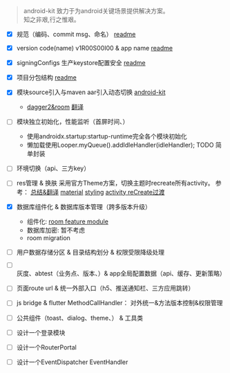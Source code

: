 > android-kit 致力于为android关键场景提供解决方案。  
> 知之非艰,行之惟艰。

- [x] 规范（编码、commit msg、命名） [readme](./DEVELOPERS.md)

- [x] version code(name) v1R00S00I00  & app name [readme](app/build.gradle)

- [x] signingConfigs 生产keystore配置安全 [readme](https://juejin.im/post/6855939988715438088)

- [x] 项目分包结构 [readme](./DEVELOPERS.md#项目分包结构)

- [x] 模块source引入与maven aar引入动态切换 [android-kit](./)

    - [dagger2&room](https://medium.com/mindorks/writing-a-modular-project-on-android-304f3b09cb37) [翻译](https://blog.wangjiegulu.com/2018/02/13/writing_a_modular_project_on_android/)

- [ ] 模块独立初始化，性能监听（首屏时间、）

    - 使用androidx.startup:startup-runtime完全各个模块初始化
    - 懒加载使用Looper.myQueue().addIdleHandler(idleHandler); TODO 简单封装

- [ ] 环境切换（api、三方key）

- [ ] res管理 & 换肤
    采用官方Theme方案，切换主题时recreate所有activity。
    参考：
    [总结&翻译](https://juejin.im/post/6844904200673968141)
    [material](https://material.io/design/color/the-color-system.html#color-theme-creation)
    [styling](https://medium.com/androiddevelopers/android-styling-themes-vs-styles-ebe05f917578)
    [activity reCreate过渡](https://github.com/iKirby/ithomereader/blob/1f1b2ceac8c70305b37b24f13797af48e0e146d4/app/src/main/java/me/ikirby/ithomereader/ui/activity/ThemeSwitchTransitionActivity.kt)

- [x] 数据库组件化 & 数据库版本管理（跨多版本升级）

    - 组件化: [room feature module](https://github.com/android/architecture-components-samples/issues/274)
    - 数据库加密: 暂不考虑
    - room migration

- [ ] 用户数据存储分区 & 目录结构划分 & 权限受限降级处理

- [ ] 灰度、abtest（业务点、版本、）& app全局配置数据（api、缓存、更新策略）

- [ ] 页面route url & 统一外部入口（h5、推送通知栏、三方应用跳转）

- [ ] js bridge  & flutter MethodCallHandler： 对外统一&方法版本控制&权限管理

- [ ] 公共组件（toast、dialog、theme、） & 工具类

- [ ] 设计一个登录模块

- [ ] 设计一个RouterPortal

- [ ] 设计一个EventDispatcher EventHandler